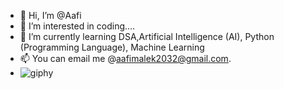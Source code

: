 - 👋 Hi, I’m @Aafi
- 👀 I’m interested in coding....
- 🌱 I’m currently learning DSA,Artificial Intelligence (AI), Python (Programming Language), Machine Learning
- 📫 You can email me @aafimalek2032@gmail.com.
- ![giphy](https://user-images.githubusercontent.com/91587101/200634728-ce9183d9-f4e3-4e52-95f4-6aa29a65c77f.gif)

<!---
Awwwwfi/Awwwwfi is a ✨ special ✨ repository because its `README.md` (this file) appears on your GitHub profile.
You can click the Preview link to take a look at your changes.
--->
